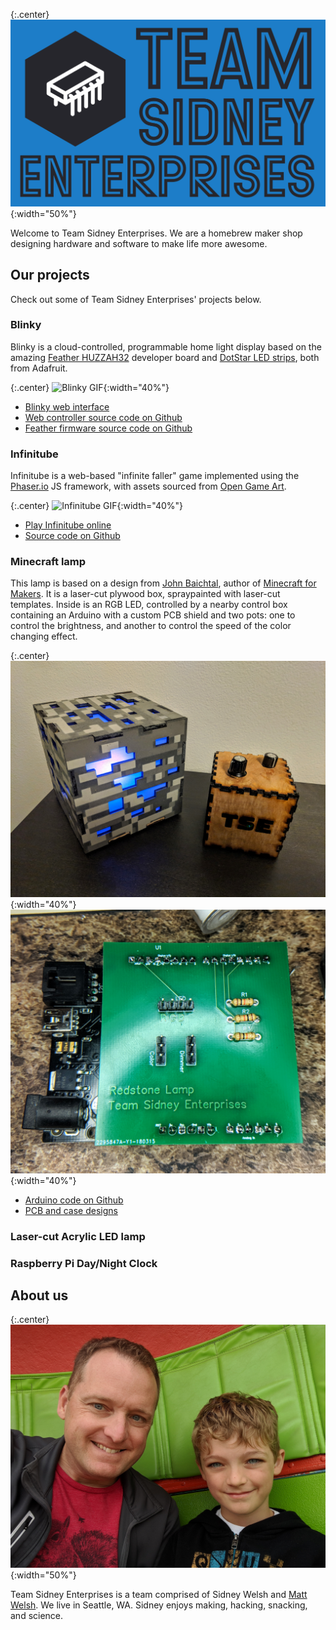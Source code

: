 {:.center}
![Team Sidney Logo](/tselogo.png){:width="50%"}

Welcome to Team Sidney Enterprises. We are a homebrew maker shop
designing hardware and software to make life more awesome.

## Our projects

Check out some of Team Sidney Enterprises' projects below.

### Blinky

Blinky is a cloud-controlled, programmable home light display based on
the amazing [Feather HUZZAH32](https://www.adafruit.com/product/3405)
developer board and [DotStar LED strips](https://www.adafruit.com/product/2241),
both from Adafruit.

{:.center}
![Blinky GIF](/blinky.gif){:width="40%"}

* [Blinky web interface](http://blinky.site/)
* [Web controller source code on Github](https://github.com/mdwelsh/blinky)
* [Feather firmware source code on Github](https://github.com/mdwelsh/sidney-projects/tree/master/arduino/Blinky)

### Infinitube

Infinitube is a web-based "infinite faller" game implemented using
the [Phaser.io](http://phaser.io/) JS framework, with assets sourced
from [Open Game Art](https://opengameart.org/).

{:.center}
![Infinitube GIF](/infinitube.gif){:width="40%"}

* [Play Infinitube online](http://infinitube.rocks/)
* [Source code on Github](https://github.com/mdwelsh/infinitube) 

### Minecraft lamp

This lamp is based on a design from [John Baichtal](https://www.oreilly.com/pub/au/4988),
author of [Minecraft for Makers](http://shop.oreilly.com/product/0636920115298.do). It
is a laser-cut plywood box, spraypainted with laser-cut templates. Inside is an RGB LED,
controlled by a nearby control box containing an Arduino with a custom PCB shield and two
pots: one to control the brightness, and another to control the speed of the color
changing effect.

{:.center}
![Minecraft Lamp](/minecraft-lamp.jpg){:width="40%"}
![Minecraft Lamp PCB](/minecraft-lamp-pcb.jpg){:width="40%"}

* [Arduino code on Github](https://github.com/mdwelsh/sidney-projects/tree/master/arduino/PotFader)
* [PCB and case designs](https://github.com/mdwelsh/sidney-projects/tree/master/arduino/hw/minecraft-lamp)

### Laser-cut Acrylic LED lamp

### Raspberry Pi Day/Night Clock


## About us

{:.center}
![Matt and Sidney](/matt-and-sid.jpg){:width="50%"}

Team Sidney Enterprises is a team comprised of Sidney Welsh and [Matt Welsh](https://www.mdw.la/).
We live in Seattle, WA. Sidney enjoys making, hacking, snacking, and science.

